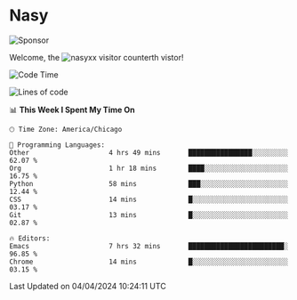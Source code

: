 # Nasy

<!--
<p align="center">
<img height="200" src="https://github-readme-stats.vercel.app/api?username=nasyxx&count_private=true&show_icons=true&theme=dracula&include_all_commits=true"/>
<img height="200" src="https://github-readme-stats.vercel.app/api/top-langs/?username=nasyxx&theme=dracula&hide=html,jupyter+notebook&count_private=true&show_icons=true"/>
</p>

  
----------------
-->

![Sponsor](https://img.shields.io/static/v1.svg?label=Sponsor&message=%E2%9D%A4&logo=GitHub&style=flat&color=pink)
 
Welcome, the ![nasyxx visitor counter](https://count.getloli.com/get/@nasyxx?theme=rule34)th vistor!
 
<!--START_SECTION:waka-->
![Code Time](http://img.shields.io/badge/Code%20Time-4%2C373%20hrs%2017%20mins-blue)

![Lines of code](https://img.shields.io/badge/From%20Hello%20World%20I%27ve%20Written-6.3%20million%20lines%20of%20code-blue)

📊 **This Week I Spent My Time On** 

```text
🕑︎ Time Zone: America/Chicago

💬 Programming Languages: 
Other                    4 hrs 49 mins       ████████████████░░░░░░░░░   62.07 % 
Org                      1 hr 18 mins        ████░░░░░░░░░░░░░░░░░░░░░   16.75 % 
Python                   58 mins             ███░░░░░░░░░░░░░░░░░░░░░░   12.44 % 
CSS                      14 mins             █░░░░░░░░░░░░░░░░░░░░░░░░   03.17 % 
Git                      13 mins             █░░░░░░░░░░░░░░░░░░░░░░░░   02.87 % 

🔥 Editors: 
Emacs                    7 hrs 32 mins       ████████████████████████░   96.85 % 
Chrome                   14 mins             █░░░░░░░░░░░░░░░░░░░░░░░░   03.15 % 
```


 Last Updated on 04/04/2024 10:24:11 UTC
<!--END_SECTION:waka-->

<!-- ![visitors](https://visitor-badge.laobi.icu/badge?page_id=nasyxx.nasyxx) -->

